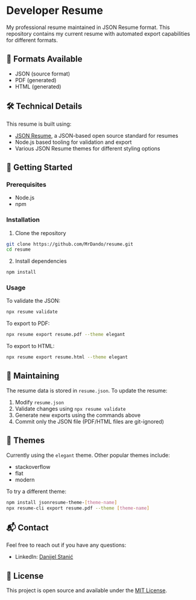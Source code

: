 # Developer Resume

My professional resume maintained in JSON Resume format. This repository contains my current resume with automated export capabilities for different formats.

## 📄 Formats Available
- JSON (source format)
- PDF (generated)
- HTML (generated)

## 🛠 Technical Details
This resume is built using:
- [JSON Resume](https://jsonresume.org/), a JSON-based open source standard for resumes
- Node.js based tooling for validation and export
- Various JSON Resume themes for different styling options

## 🚀 Getting Started

### Prerequisites
- Node.js
- npm

### Installation
1. Clone the repository
```bash
git clone https://github.com/MrDando/resume.git
cd resume
```

2. Install dependencies
```bash
npm install
```

### Usage
To validate the JSON:
```bash
npx resume validate
```

To export to PDF:
```bash
npx resume export resume.pdf --theme elegant
```

To export to HTML:
```bash
npx resume export resume.html --theme elegant
```

## 📝 Maintaining

The resume data is stored in `resume.json`. To update the resume:
1. Modify `resume.json`
2. Validate changes using `npx resume validate`
3. Generate new exports using the commands above
4. Commit only the JSON file (PDF/HTML files are git-ignored)

## 🎨 Themes
Currently using the `elegant` theme. Other popular themes include:
- stackoverflow
- flat
- modern

To try a different theme:
```bash
npm install jsonresume-theme-[theme-name]
npx resume-cli export resume.pdf --theme [theme-name]
```

## 📬 Contact
Feel free to reach out if you have any questions:
- LinkedIn: [Danijel Stanić](https://linkedin.com/in/stanic-danijel)

## 📃 License
This project is open source and available under the [MIT License](LICENSE).